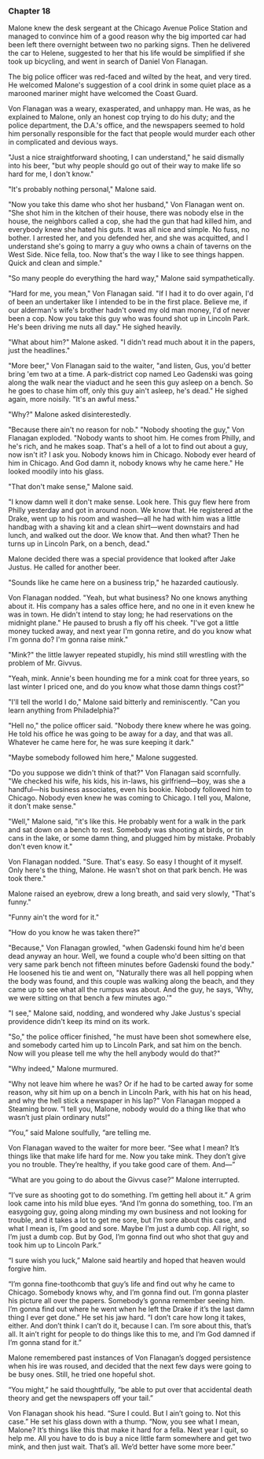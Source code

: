 ### Chapter 18

Malone knew the desk sergeant at the Chicago Avenue Police Station and managed to convince him of a good reason why the big imported car had been left there overnight between two no parking signs. Then he delivered the car to Helene, suggested to her that his life would be simplified if she took up bicycling, and went in search of Daniel Von Flanagan.

The big police officer was red-faced and wilted by the heat, and very tired. He welcomed Malone's suggestion of a cool drink in some quiet place as a marooned mariner might have welcomed the Coast Guard.

Von Flanagan was a weary, exasperated, and unhappy man. He was, as he explained to Malone, only an honest cop trying to do his duty; and the police department, the D.A.'s office, and the newspapers seemed to hold him personally responsible for the fact that people would murder each other in complicated and devious ways.

"Just a nice straightforward shooting, I can understand," he said dismally into his beer, "but why people should go out of their way to make life so hard for me, I don't know."

"It's probably nothing personal," Malone said.

"Now you take this dame who shot her husband," Von Flanagan went on. "She shot him in the kitchen of their house, there was nobody else in the house, the neighbors called a cop, she had the gun that had killed him, and everybody knew she hated his guts. It was all nice and simple. No fuss, no bother. I arrested her, and you defended her, and she was acquitted, and I understand she's going to marry a guy who owns a chain of taverns on the West Side. Nice fella, too. Now that's the way I like to see things happen. Quick and clean and simple."

"So many people do everything the hard way," Malone said sympathetically.

"Hard for me, you mean," Von Flanagan said. "If I had it to do over again, I'd of been an undertaker like I intended to be in the first place. Believe me, if our alderman's wife's brother hadn't owed my old man money, I'd of never been a cop. Now you take this guy who was found shot up in Lincoln Park. He's been driving me nuts all day." He sighed heavily.

"What about him?" Malone asked. "I didn't read much about it in the papers, just the headlines."

"More beer," Von Flanagan said to the waiter, "and listen, Gus, you'd better bring 'em two at a time. A park-district cop named Leo Gadenski was going along the walk near the viaduct and he seen this guy asleep on a bench. So he goes to chase him off, only this guy ain't asleep, he's dead." He sighed again, more noisily. "It's an awful mess."

"Why?" Malone asked disinterestedly.

"Because there ain't no reason for nob."
"Nobody shooting the guy," Von Flanagan exploded. "Nobody wants to shoot him. He comes from Philly, and he's rich, and he makes soap. That's a hell of a lot to find out about a guy, now isn't it? I ask you. Nobody knows him in Chicago. Nobody ever heard of him in Chicago. And God damn it, nobody knows why he came here." He looked moodily into his glass.

"That don't make sense," Malone said.

"I know damn well it don't make sense. Look here. This guy flew here from Philly yesterday and got in around noon. We know that. He registered at the Drake, went up to his room and washed—all he had with him was a little handbag with a shaving kit and a clean shirt—went downstairs and had lunch, and walked out the door. We know that. And then what? Then he turns up in Lincoln Park, on a bench, dead."

Malone decided there was a special providence that looked after Jake Justus. He called for another beer.

"Sounds like he came here on a business trip," he hazarded cautiously.

Von Flanagan nodded. "Yeah, but what business? No one knows anything about it. His company has a sales office here, and no one in it even knew he was in town. He didn't intend to stay long; he had reservations on the midnight plane." He paused to brush a fly off his cheek. "I've got a little money tucked away, and next year I'm gonna retire, and do you know what I'm gonna do? I'm gonna raise mink."

"Mink?" the little lawyer repeated stupidly, his mind still wrestling with the problem of Mr. Givvus.

"Yeah, mink. Annie's been hounding me for a mink coat for three years, so last winter I priced one, and do you know what those damn things cost?"

"I'll tell the world I do," Malone said bitterly and reminiscently. "Can you learn anything from Philadelphia?"

"Hell no," the police officer said. "Nobody there knew where he was going. He told his office he was going to be away for a day, and that was all. Whatever he came here for, he was sure keeping it dark."

"Maybe somebody followed him here," Malone suggested.

"Do you suppose we didn't think of that?" Von Flanagan said scornfully. "We checked his wife, his kids, his in-laws, his girlfriend—boy, was she a handful—his business associates, even his bookie. Nobody followed him to Chicago. Nobody even knew he was coming to Chicago. I tell you, Malone, it don't make sense."

"Well," Malone said, "it's like this. He probably went for a walk in the park and sat down on a bench to rest. Somebody was shooting at birds, or tin cans in the lake, or some damn thing, and plugged him by mistake. Probably don't even know it."

Von Flanagan nodded. "Sure. That's easy. So easy I thought of it myself. Only here's the thing, Malone. He wasn't shot on that park bench. He was took there."

Malone raised an eyebrow, drew a long breath, and said very slowly, "That's funny."

"Funny ain't the word for it."

"How do you know he was taken there?"

"Because," Von Flanagan growled, "when Gadenski found him he'd been dead anyway an hour. Well, we found a couple who'd been sitting on that very same park bench not fifteen minutes before Gadenski found the body." He loosened his tie and went on, "Naturally there was all hell popping when the body was found, and this couple was walking along the beach, and they came up to see what all the rumpus was about. And the guy, he says, 'Why, we were sitting on that bench a few minutes ago.'"

"I see," Malone said, nodding, and wondered why Jake Justus's special providence didn't keep its mind on its work.

"So," the police officer finished, "he must have been shot somewhere else, and somebody carted him up to Lincoln Park, and sat him on the bench. Now will you please tell me why the hell anybody would do that?"

"Why indeed," Malone murmured.

"Why not leave him where he was? Or if he had to be carted away for some reason, why sit him up on a bench in Lincoln Park, with his hat on his head, and why the hell stick a newspaper in his lap?" Von Flanagan mopped a
Steaming brow. “I tell you, Malone, nobody would do a thing like that who wasn’t just plain ordinary nuts!”

“You,” said Malone soulfully, “are telling me.

Von Flanagan waved to the waiter for more beer. “See what I mean? It’s things like that make life hard for me. Now you take mink. They don’t give you no trouble. They’re healthy, if you take good care of them. And—”

“What are you going to do about the Givvus case?” Malone interrupted.

“I’ve sure as shooting got to do something. I’m getting hell about it.” A grim look came into his mild blue eyes. “And I’m gonna do something, too. I’m an easygoing guy, going along minding my own business and not looking for trouble, and it takes a lot to get me sore, but I’m sore about this case, and what I mean is, I’m good and sore. Maybe I’m just a dumb cop. All right, so I’m just a dumb cop. But by God, I’m gonna find out who shot that guy and took him up to Lincoln Park.”

“I sure wish you luck,” Malone said heartily and hoped that heaven would forgive him.

“I’m gonna fine-toothcomb that guy’s life and find out why he came to Chicago. Somebody knows why, and I’m gonna find out. I’m gonna plaster his picture all over the papers. Somebody’s gonna remember seeing him. I’m gonna find out where he went when he left the Drake if it’s the last damn thing I ever get done.” He set his jaw hard. “I don’t care how long it takes, either. And don’t think I can’t do it, because I can. I’m sore about this, that’s all. It ain’t right for people to do things like this to me, and I’m God damned if I’m gonna stand for it.”

Malone remembered past instances of Von Flanagan’s dogged persistence when his ire was roused, and decided that the next few days were going to be busy ones. Still, he tried one hopeful shot.

“You might,” he said thoughtfully, “be able to put over that accidental death theory and get the newspapers off your tail.”

Von Flanagan shook his head. “Sure I could. But I ain’t going to. Not this case.” He set his glass down with a thump. “Now, you see what I mean, Malone? It’s things like this that make it hard for a fella. Next year I quit, so help me. All you have to do is buy a nice little farm somewhere and get two mink, and then just wait. That’s all. We’d better have some more beer.”

